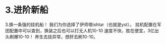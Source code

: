 # 3.进阶新船

3.换一条强的挂机船！ 我们为你选择了伊师塔ishtar（也就是yst）。 挂机配置在军团配置中可以查到，换装之后也可以打无人机10-10 速度不快，胜在便宜，3亿出头刷爆10-10！ 养生去挂异常，想肝去刷10-10。

